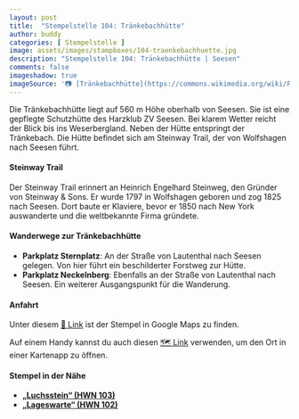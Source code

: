 ```yaml
---
layout: post
title:  "Stempelstelle 104: Tränkebachhütte"
author: buddy
categories: [ Stempelstelle ]
image: assets/images/stampboxes/104-traenkebachhuette.jpg
description: "Stempelstelle 104: Tränkebachhütte | Seesen"
comments: false
imageshadow: true
imageSource: '📷 [Tränkebachhütte](https://commons.wikimedia.org/wiki/File:Tr%C3%A4nkebachh%C3%BCtte.jpg) von <a href="//commons.wikimedia.org/wiki/User:B.Thomas95" title="User:B.Thomas95">Thomas Binder</a> unter Lizenz [CC BY-SA 4.0](https://creativecommons.org/licenses/by-sa/4.0)'
---
```


Die Tränkebachhütte liegt auf 560 m Höhe oberhalb von Seesen. Sie ist eine gepflegte Schutzhütte des Harzklub ZV Seesen. Bei klarem Wetter reicht der Blick bis ins Weserbergland. Neben der Hütte entspringt der Tränkebach. Die Hütte befindet sich am Steinway Trail, der von Wolfshagen nach Seesen führt. 

#### Steinway Trail

Der Steinway Trail erinnert an Heinrich Engelhard Steinweg, den Gründer von Steinway & Sons. Er wurde 1797 in Wolfshagen geboren und zog 1825 nach Seesen. Dort baute er Klaviere, bevor er 1850 nach New York auswanderte und die weltbekannte Firma gründete. 

#### Wanderwege zur Tränkebachhütte

- **Parkplatz Sternplatz**: An der Straße von Lautenthal nach Seesen gelegen. Von hier führt ein beschilderter Forstweg zur Hütte. 
- **Parkplatz Neckelnberg**: Ebenfalls an der Straße von Lautenthal nach Seesen. Ein weiterer Ausgangspunkt für die Wanderung. 

#### Anfahrt

Unter diesem [📍 Link](https://www.google.com/maps/dir/?api=1&origin=&destination=51.88490%2C%2010.23857) ist der Stempel in Google Maps zu finden.

<div class="android-only">
  Auf einem Handy kannst du auch diesen 
  <a href="geo:51.88490,10.23857">🗺️ Link</a> 
  verwenden, um den Ort in einer Kartenapp zu öffnen.
  <p></p>
</div>

#### Stempel in der Nähe

- [**„Luchsstein“ (HWN 103)**](/stempelstelle-103-luchsstein)
- [**„Lageswarte“ (HWN 102)**](/stempelstelle-102-lageswarte)
